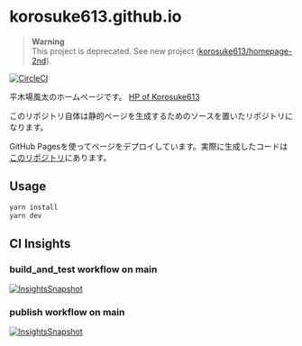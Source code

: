 # korosuke613.github.io  

> **Warning**<br>
> This project is deprecated. See new project ([korosuke613/homepage-2nd](https://github.com/korosuke613/homepage-2nd)).

[![CircleCI](https://circleci.com/gh/korosuke613/myHomepage/tree/main.svg?style=svg)](https://circleci.com/gh/korosuke613/myHomepage/tree/main)

平木場風太のホームページです。
[HP of Korosuke613](https://korosuke613.github.io)  

このリポジトリ自体は静的ページを生成するためのソースを置いたリポジトリになります。

GitHub Pagesを使ってページをデプロイしています。実際に生成したコードは[このリポジトリ](https://github.com/korosuke613/korosuke613.github.io)にあります。

## Usage

```bash
yarn install
yarn dev
```

## CI Insights
### build_and_test workflow on main
[![InsightsSnapshot](https://dl.circleci.com/insights-snapshot/gh/korosuke613/myHomepage/main/build_and_test/badge.svg)](https://app.circleci.com/insights/github/korosuke613/myHomepage/workflows/build_and_test?branch=main)

### publish workflow on main
[![InsightsSnapshot](https://dl.circleci.com/insights-snapshot/gh/korosuke613/myHomepage/main/publish/badge.svg)](https://app.circleci.com/insights/github/korosuke613/myHomepage/workflows/publish?branch=main)

